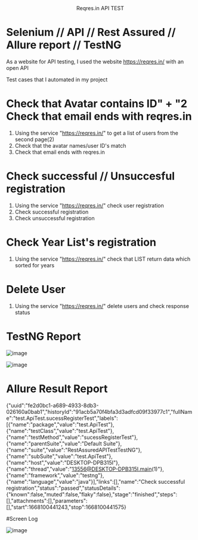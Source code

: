 <div align="center">
 Reqres.in API TEST
</div>

# Selenium // API // Rest Assured // Allure report // TestNG

As a website for API testing, I used the website https://reqres.in/ with an open API

Test cases that I automated in my project


# Check that Avatar contains ID" + "2 Check that email ends with reqres.in
   
 1. Using the service "https://reqres.in/" to get a list of users from the second page(2)
 2. Check that the avatar names/user ID's match
 3. Check that email ends with reqres.in



# Check successful // Unsuccesful registration
 1. Using the service "https://reqres.in/" check user registration
 2. Check successful registration
 3. Check unsuccessful registration



# Check Year List's registration
 1. Using the service "https://reqres.in/" check that LIST<RESOURCE> return data which sorted for years


# Delete User
 1. Using the service "https://reqres.in/" delete users and check response status

# TestNG Report

![image](https://user-images.githubusercontent.com/89300182/201161921-3f63a30b-f253-4a28-9b78-ddb5768beb8a.png)

![image](https://user-images.githubusercontent.com/89300182/201161986-fea1bdb0-6c23-4c75-954f-6abd5865901e.png)

# Allure Result Report
{"uuid":"fe2d0bc1-a689-4933-8db3-026160a0bab1","historyId":"91acb5a70f4bfa3d3adfcd09f33977c1","fullName":"test.ApiTest.sucessRegisterTest","labels":[{"name":"package","value":"test.ApiTest"},{"name":"testClass","value":"test.ApiTest"},{"name":"testMethod","value":"sucessRegisterTest"},{"name":"parentSuite","value":"Default Suite"},{"name":"suite","value":"RestAssuredAPITestTestNG"},{"name":"subSuite","value":"test.ApiTest"},{"name":"host","value":"DESKTOP-DPB315I"},{"name":"thread","value":"13556@DESKTOP-DPB315I.main(1)"},{"name":"framework","value":"testng"},{"name":"language","value":"java"}],"links":[],"name":"Check successful registration","status":"passed","statusDetails":{"known":false,"muted":false,"flaky":false},"stage":"finished","steps":[],"attachments":[],"parameters":[],"start":1668100441243,"stop":1668100441575}

#Screen Log

![image](https://user-images.githubusercontent.com/89300182/201162585-3f15c3cf-b121-4301-8fc3-36c3ae571e8d.png)


